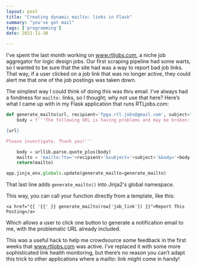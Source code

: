 ```yaml
---
layout: post
title: "Creating dynamic mailto: links in Flask"
summary: "you've got mail"
tags: ['programming']
date: 2021-11-30

---
```


I've spent the last month working on www.rtljobs.com, a niche job aggregator for logic design jobs. Our first scraping pipeline had some warts, so I wanted to be sure that the site had was a way to report bad job links. That way, if a user clicked on a job link that was no longer active, they could alert me that one of the job postings was taken down. 

The simplest way I could think of doing this was thru email. I’ve always had a fondness for `mailto:` links, so I thought; why not use that here? Here’s what I came up with in my Flask application that runs RTLjobs.com: 

```python
def generate_mailto(url, recipient='fpga.rtl.jobs@gmail.com', subject="[Report] - Broken Link"):
    body = f'''The following URL is having problems and may be broken:

{url}

Please investigate. Thank you!'''

    body = urllib.parse.quote_plus(body)
    mailto = 'mailto:?to='+recipient+'&subject='+subject+'&body='+body
    return(mailto)

app.jinja_env.globals.update(generate_mailto=generate_mailto)
```

That last line adds `generate_mailto()` into Jinja2's global namespace. 

This way, you can call your function directly from a template, like this:

```
<a href="{{ '{{' }} generate_mailto(row['job_link']) }}">Report This Posting</a>
```

Which allows a user to click one button to generate a notification email to me, with the problematic URL already included. 

This was a useful hack to help me crowdsource some feedback in the first weeks that www.rtljobs.com was active. I’ve replaced it with some more sophisticated link health monitoring, but there’s no reason you can’t adapt this trick to other applications where a mailto: link might come in handy! 
